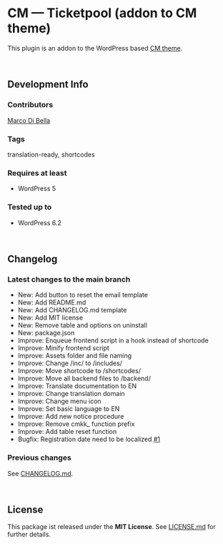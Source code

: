 #  CM &mdash; Ticketpool (addon to CM theme)
This plugin is an addon to the WordPress based [CM theme](https://github.com/mdibella-dev/cm).

<br>

## Development Info

### Contributors
[Marco Di Bella ](https://github.com/mdibella-dev)

### Tags
translation-ready, shortcodes

### Requires at least

* WordPress 5

### Tested up to

* WordPress 6.2

<br>

## Changelog

### Latest changes to the main branch

* New: Add button to reset the email template
* New: Add README.md
* New: Add CHANGELOG.md template
* New: Add MIT license
* New: Remove table and options on uninstall
* New: package.json
* Improve: Enqueue frontend script in a hook instead of shortcode
* Improve: Minify frontend script
* Improve: Assets folder and file naming
* Improve: Change /inc/ to /includes/
* Improve: Move shortcode to /shortcodes/
* Improve: Move all backend files to /backend/
* Improve: Translate documentation to EN
* Improve: Change translation domain
* Improve: Change menu icon
* Improve: Set basic language to EN
* Improve: Add new notice procedure
* Improve: Remove cmkk_ function prefix
* Improve: Add table reset function
* Bugfix: Registration date need to be localized [#1](https://github.com/mdibella-dev/cm-theme-addon-ticketpool/issues/1)


### Previous changes

See [CHANGELOG.md](https://github.com/mdibella-dev/cm-theme-addon-ticketpool/blob/main/CHANGELOG.md).

<br>

## License

This package ist released under the **MIT License**. See [LICENSE.md](https://github.com/mdibella-dev/cm-theme-addon-ticketpool/blob/main/LICENSE.md) for further details.
